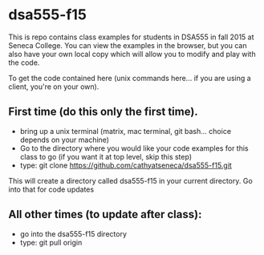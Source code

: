 dsa555-f15
==========

This is repo contains class examples for students in DSA555 in fall 2015 at Seneca College.  You can view the examples in the browser, but you can also have your own local copy which will allow you to modify and play with the code.

To get the code contained here (unix commands here... if you are using a client, you're on your own).

First time (do this only the first time).  
----------------------------------------

* bring up a unix terminal (matrix, mac terminal, git bash... choice depends on your machine)
* Go to the directory where you would like your code examples for this class to go (if you want it at top level, skip this step)
* type: git clone https://github.com/cathyatseneca/dsa555-f15.git

This will create a directory called dsa555-f15 in your current directory.  Go into that for code updates

All other times (to update after class):
----------------

* go into the dsa555-f15 directory
* type: git pull origin

